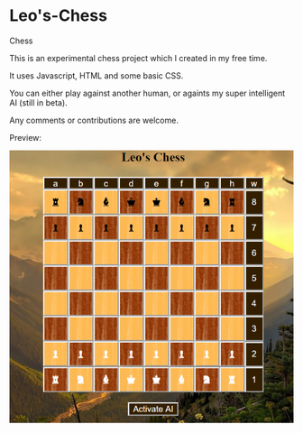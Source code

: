 # Leo's-Chess
Chess

This is an experimental chess project which I created in my free time.

It uses Javascript, HTML and some basic CSS.

You can either play against another human, or againts my super intelligent AI (still in beta).

Any comments or contributions are welcome.

Preview:

![Preview](https://github.com/LuckyLuke77/Leos-Chess/blob/master/Preview.png)
